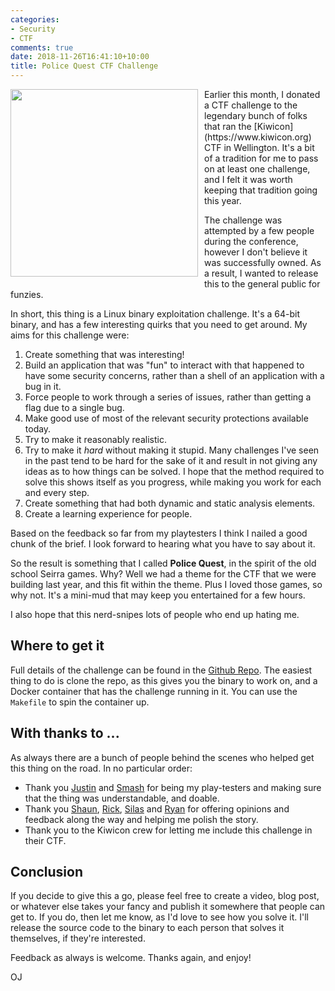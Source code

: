 ```yaml
---
categories:
- Security
- CTF
comments: true
date: 2018-11-26T16:41:10+10:00
title: Police Quest CTF Challenge
---
```


<img style="float: left; margin-right: 10px; margin-bottom: 10px" src="/uploads/2018/11/pq.png" width="300px"/>
Earlier this month, I donated a CTF challenge to the legendary bunch of folks that ran the [Kiwicon](https://www.kiwicon.org) CTF in Wellington. It's a bit of a tradition for me to pass on at least one challenge, and I felt it was worth keeping that tradition going this year.

The challenge was attempted by a few people during the conference, however I don't believe it was successfully owned. As a result, I wanted to release this to the general public for funzies.

In short, this thing is a Linux binary exploitation challenge. It's a 64-bit binary, and has a few interesting quirks that you need to get around. My aims for this challenge were:

1. Create something that was interesting!
1. Build an application that was "fun" to interact with that happened to have some security concerns, rather than a shell of an application with a bug in it.
1. Force people to work through a series of issues, rather than getting a flag due to a single bug.
1. Make good use of most of the relevant security protections available today.
1. Try to make it reasonably realistic.
1. Try to make it _hard_ without making it stupid. Many challenges I've seen in the past tend to be hard for the sake of it and result in not giving any ideas as to how things can be solved. I hope that the method required to solve this shows itself as you progress, while making you work for each and every step.
1. Create something that had both dynamic and static analysis elements.
1. Create a learning experience for people.

Based on the feedback so far from my playtesters I think I nailed a good chunk of the brief. I look forward to hearing what you have to say about it.

So the result is something that I called **Police Quest**, in the spirit of the old school Seirra games. Why? Well we had a theme for the CTF that we were building last year, and this fit within the theme. Plus I loved those games, so why not. It's a mini-mud that may keep you entertained for a few hours.

I also hope that this nerd-snipes lots of people who end up hating me.

## Where to get it

Full details of the challenge can be found in the [Github Repo](https://github.com/OJ/police-quest). The easiest thing to do is clone the repo, as this gives you the binary to work on, and a Docker container that has the challenge running in it. You can use the `Makefile` to spin the container up.

## With thanks to ...

As always there are a bunch of people behind the scenes who helped get this thing on the road. In no particular order:

* Thank you [Justin](https://twitter.com/justinsteven) and [Smash](https://twitter.com/_smashery_) for being my play-testers and making sure that the thing was understandable, and doable.
* Thank you [Shaun](https://twitter.com/ausjock), [Rick](https://twitter.com/rickoates), [Silas](https://twitter.com/_switch_) and [Ryan](https://twitter.com/0x42424242) for offering opinions and feedback along the way and helping me polish the story.
* Thank you to the Kiwicon crew for letting me include this challenge in their CTF.

## Conclusion

If you decide to give this a go, please feel free to create a video, blog post, or whatever else takes your fancy and publish it somewhere that people can get to. If you do, then let me know, as I'd love to see how you solve it. I'll release the source code to the binary to each person that solves it themselves, if they're interested.

Feedback as always is welcome. Thanks again, and enjoy!

OJ
